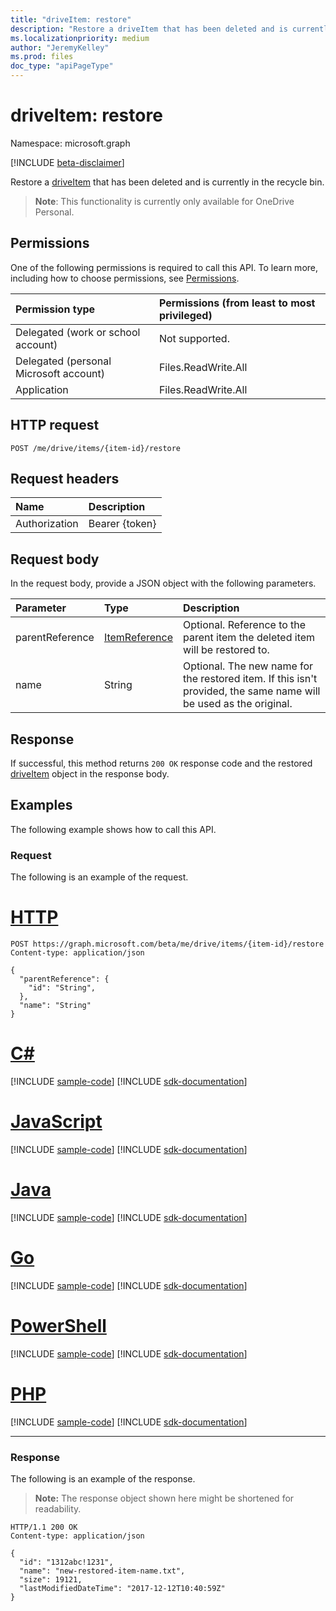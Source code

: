```yaml
---
title: "driveItem: restore"
description: "Restore a driveItem that has been deleted and is currently in the recycle bin."
ms.localizationpriority: medium
author: "JeremyKelley"
ms.prod: files
doc_type: "apiPageType"
---
```


# driveItem: restore

Namespace: microsoft.graph

[!INCLUDE [beta-disclaimer](../../includes/beta-disclaimer.md)]

Restore a [driveItem](../resources/driveitem.md) that has been deleted and is currently in the recycle bin. 

>**Note**: This functionality is currently only available for OneDrive Personal.

## Permissions

One of the following permissions is required to call this API. To learn more, including how to choose permissions, see [Permissions](/graph/permissions-reference).

| Permission type                        | Permissions (from least to most privileged) |
|:---------------------------------------|:--------------------------------------------|
| Delegated (work or school account)     | Not supported. |
| Delegated (personal Microsoft account) | Files.ReadWrite.All |
| Application                            | Files.ReadWrite.All |

## HTTP request

<!-- { "blockType": "ignored" } -->

```http
POST /me/drive/items/{item-id}/restore
```

## Request headers

| Name          | Description   |
|:--------------|:--------------|
| Authorization | Bearer {token} |

## Request body

In the request body, provide a JSON object with the following parameters.

| Parameter     | Type                                         | Description |
|:--------------|:---------------------------------------------|:------------|
|parentReference|[ItemReference](../resources/itemreference.md)| Optional. Reference to the parent item the deleted item will be restored to. |
|name           |String                                        | Optional. The new name for the restored item. If this isn't provided, the same name will be used as the original. |

## Response

If successful, this method returns `200 OK` response code and the restored [driveItem](../resources/driveitem.md) object in the response body.

## Examples

The following example shows how to call this API.

### Request

The following is an example of the request.

# [HTTP](#tab/http)
<!-- {
  "blockType": "request",
  "name": "restore-item",
  "scopes": "files.readwrite",
  "target": "action"
}-->

```http
POST https://graph.microsoft.com/beta/me/drive/items/{item-id}/restore
Content-type: application/json

{
  "parentReference": {
    "id": "String",
  },
  "name": "String"
}
```

# [C#](#tab/csharp)
[!INCLUDE [sample-code](../includes/snippets/csharp/restore-item-csharp-snippets.md)]
[!INCLUDE [sdk-documentation](../includes/snippets/snippets-sdk-documentation-link.md)]

# [JavaScript](#tab/javascript)
[!INCLUDE [sample-code](../includes/snippets/javascript/restore-item-javascript-snippets.md)]
[!INCLUDE [sdk-documentation](../includes/snippets/snippets-sdk-documentation-link.md)]

# [Java](#tab/java)
[!INCLUDE [sample-code](../includes/snippets/java/restore-item-java-snippets.md)]
[!INCLUDE [sdk-documentation](../includes/snippets/snippets-sdk-documentation-link.md)]

# [Go](#tab/go)
[!INCLUDE [sample-code](../includes/snippets/go/restore-item-go-snippets.md)]
[!INCLUDE [sdk-documentation](../includes/snippets/snippets-sdk-documentation-link.md)]

# [PowerShell](#tab/powershell)
[!INCLUDE [sample-code](../includes/snippets/powershell/restore-item-powershell-snippets.md)]
[!INCLUDE [sdk-documentation](../includes/snippets/snippets-sdk-documentation-link.md)]

# [PHP](#tab/php)
[!INCLUDE [sample-code](../includes/snippets/php/restore-item-php-snippets.md)]
[!INCLUDE [sdk-documentation](../includes/snippets/snippets-sdk-documentation-link.md)]

---

### Response

The following is an example of the response.

> **Note:** The response object shown here might be shortened for readability.

<!-- {
  "blockType": "response",
  "truncated": true,
  "@odata.type": "microsoft.graph.driveItem"
} -->

```http
HTTP/1.1 200 OK
Content-type: application/json

{
  "id": "1312abc!1231",
  "name": "new-restored-item-name.txt",
  "size": 19121,
  "lastModifiedDateTime": "2017-12-12T10:40:59Z"
}
```

<!-- uuid: 16cd6b66-4b1a-43a1-adaf-3a886856ed98
2019-02-04 14:57:30 UTC -->
<!-- {
  "type": "#page.annotation",
  "description": "Restore a DriveItem.",
  "keywords": "retore,item,driveitem",
  "section": "documentation",
  "tocPath": "Items/Restore"
}-->


